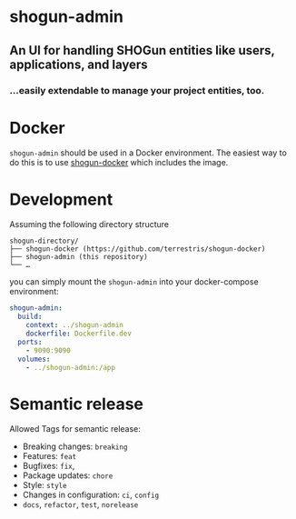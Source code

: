 # shogun-admin

## An UI for handling SHOGun entities like users, applications, and layers
### …easily extendable to manage your project entities, too.

# Docker

`shogun-admin` should be used in a Docker environment. The easiest way to do this is to use [shogun-docker](https://github.com/terrestris/shogun-docker) which includes the image.

# Development

Assuming the following directory structure

```
shogun-directory/
├── shogun-docker (https://github.com/terrestris/shogun-docker)
├── shogun-admin (this repository)
└── …
```

you can simply mount the `shogun-admin` into your docker-compose environment:

```yml
shogun-admin:
  build:
    context: ../shogun-admin
    dockerfile: Dockerfile.dev
  ports:
    - 9090:9090
  volumes:
    - ../shogun-admin:/app
```

# Semantic release
Allowed Tags for semantic release:

- Breaking changes: `breaking`
- Features: `feat`
- Bugfixes: `fix`,
- Package updates: `chore`
- Style: `style`
- Changes in configuration: `ci`, `config`
- `docs`, `refactor`, `test`, `norelease`
